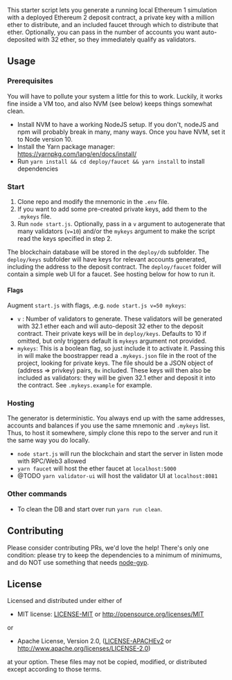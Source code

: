 This starter script lets you generate a running local Ethereum 1 simulation with a deployed Ethereum 2 deposit contract, a private key with a million ether to distribute, and an included faucet through which to distribute that ether. Optionally, you can pass in the number of accounts you want auto-deposited with 32 ether, so they immediately qualify as validators.

## Usage

### Prerequisites

You will have to pollute your system a little for this to work. Luckily, it works fine inside a VM too, and also NVM (see below) keeps things somewhat clean.

- Install NVM to have a working NodeJS setup. If you don't, nodeJS and npm will probably break in many, many ways. Once you have NVM, set it to Node version 10.
- Install the Yarn package manager: https://yarnpkg.com/lang/en/docs/install/
- Run `yarn install && cd deploy/faucet && yarn install` to install dependencies

### Start

1. Clone repo and modify the mnemonic in the `.env` file.
2. If you want to add some pre-created private keys, add them to the `.mykeys` file.
3. Run `node start.js`. Optionally, pass in a `v` argument to autogenerate that many validators (`v=10`) and/or the `mykeys` argument to make the script read the keys specified in step 2.

The blockchain database will be stored in the `deploy/db` subfolder. The `deploy/keys` subfolder will have keys for relevant accounts generated, including the address to the deposit contract. The `deploy/faucet` folder will contain a simple web UI for a faucet. See hosting below for how to run it.

#### Flags

Augment `start.js` with flags, .e.g. `node start.js v=50 mykeys`:

- `v` : Number of validators to generate. These validators will be generated with 32.1 ether each and will auto-deposit 32 ether to the deposit contract. Their private keys will be in `deploy/keys`. Defaults to 10 if omitted, but only triggers default is `mykeys` argument not provided.
- `mykeys`: This is a boolean flag, so just include it to activate it. Passing this in will make the boostrapper read a `.mykeys.json` file in the root of the project, looking for private keys. The file should be a JSON object of (address => privkey) pairs, `0x` included. These keys will then also be included as validators: they will be given 32.1 ether and deposit it into the contract. See `.mykeys.example` for example.

### Hosting

The generator is deterministic. You always end up with the same addresses, accounts and balances if you use the same mnemonic and `.mykeys` list. Thus, to host it somewhere, simply clone this repo to the server and run it the same way you do locally.

- `node start.js` will run the blockchain and start the server in listen mode with RPC/Web3 allowed
- `yarn faucet` will host the ether faucet at `localhost:5000`
- @TODO `yarn validator-ui` will host the validator UI at `localhost:8081`

### Other commands

- To clean the DB and start over run `yarn run clean`.

## Contributing

Please consider contributing PRs, we'd love the help! There's only one condition: please try to keep the dependencies to a minimum of minimums, and do NOT use something that needs [node-gyp](https://github.com/nodejs/node-gyp/issues/809).

## License

Licensed and distributed under either of

* MIT license: [LICENSE-MIT](LICENSE-MIT) or http://opensource.org/licenses/MIT

or

* Apache License, Version 2.0, ([LICENSE-APACHEv2](LICENSE-APACHEv2) or http://www.apache.org/licenses/LICENSE-2.0)

at your option. These files may not be copied, modified, or distributed except according to those terms.
